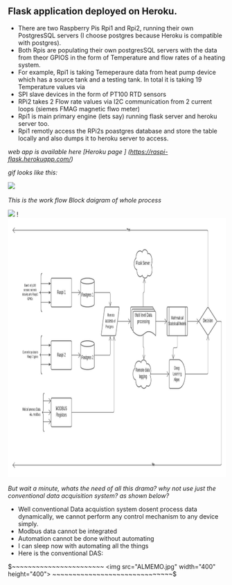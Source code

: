 ## Flask application deployed on Heroku.

* There are two Raspberry Pis Rpi1 and Rpi2, running their own PostgresSQL servers (I choose postgres because Heroku is compatible with postgres). 
* Both Rpis are populating their own postgresSQL servers with the data from theor GPIOS in the form of Temperature and flow rates of a heating system.
* For example, Rpi1 is taking Temeperaure data from heat pump device which has a source tank and a testing tank. In total it is taking 19 Temperature values via 
* SPI slave devices in the form of PT100 RTD sensors
* RPi2 takes 2 Flow rate values via I2C communication from 2 current loops (siemes FMAG magnetic flwo meter)
* Rpi1 is main primary engine (lets say) running flask server and heroku server too.
* Rpi1 remotly access the RPi2s poastgres database and store the table locally and also dumps it to heroku server to access.

*web app is available here [Heroku page ] (https://raspi-flask.herokuapp.com/)*

*gif looks like this:*

![](out2.gif)


*This is the work flow* *Block daigram of whole process*




<img src="Modbuss.png" width="450"/> ! <img src="BlockDiagram.jpeg" height="600" width="550"/>



*But wait a minute, whats the need of all this drama?  why not use just the conventional data acquisition system? as shown below?*
* Well conventional Data acquistion system dosent process data dynamically, we cannot perform any control mechanism to any device simply. 
* Modbus data cannot be integrated
* Automation cannot be done without automating
* I can sleep now with automating all the things
* Here is the conventional DAS:


 $~~~~~~~~~~~~~~~~~~~~~~~            <img src="ALMEMO.jpg" width="400" height="400">               ~~~~~~~~~~~~~~~~~~~~~~~~~~~~~~$
